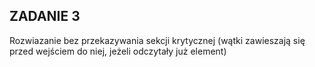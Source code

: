 ## ZADANIE 3

Rozwiazanie bez przekazywania sekcji krytycznej (wątki zawieszają się przed wejściem do niej, jeżeli odczytały już element)
